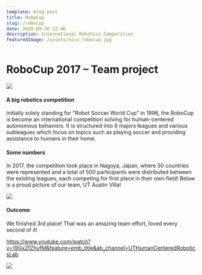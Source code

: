 ```yaml
---
template: blog-post
title: RoboCup
slug: /robocup
date: 2020-09-30 22:46
description: International Robotics Competition
featuredImage: /assets/nico_robocup.jpg
---
```

<!--StartFragment-->

# RoboCup 2017 – Team project



![](/assets/image1.jpg)

#### A big robotics competition

Initially solely standing for "Robot Soccer World Cup" in 1996, the RoboCup is become an international competition solving for human-centered autonomous behaviors. It is structured into 6 majors leagues and various subleagues which focus on topics such as playing soccer and providing assistance to humans in their home.

#### Some numbers

In 2017, the competition took place in Nagoya, Japan, where 50 countries were represented and a total of 500 participants were distributed between the existing leagues, each competing for first place in their own field! Below is a proud picture of our team, UT Austin Villa!

![](/assets/hsr.jpg)

#### Outcome

We finished 3rd place! That was an amazing team effort, loved every second of it!

<https://www.youtube.com/watch?v=19GxZfZhyfM&feature=emb_title&ab_channel=UTHumanCenteredRoboticsLab>

![](/assets/third_place.jpg)

<!--EndFragment-->